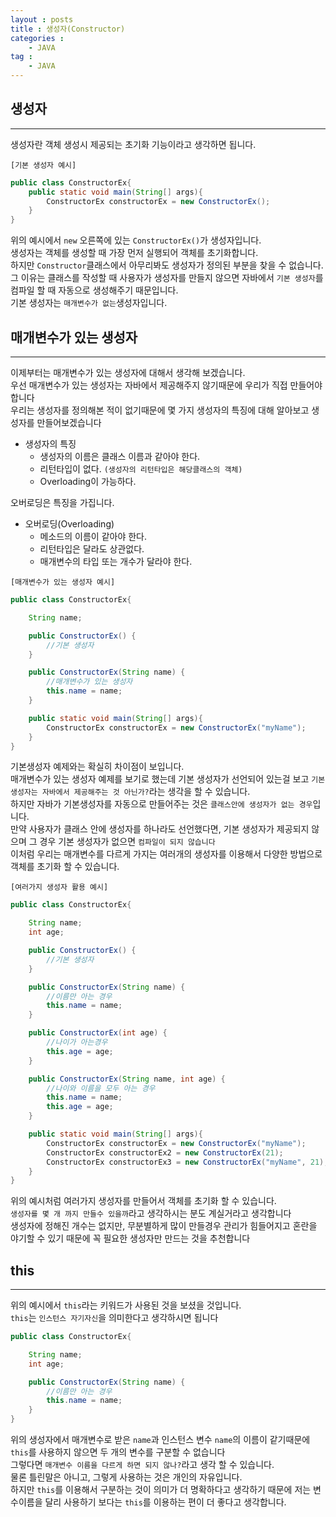 ```yaml
---
layout : posts
title : 생성자(Constructor)
categories :
    - JAVA
tag :
    - JAVA
---
```


## __생성자__
---
생성자란 객체 생성시 제공되는 초기화 기능이라고 생각하면 됩니다.<br>

`[기본 생성자 예시]`
```java
public class ConstructorEx{
    public static void main(String[] args){
        ConstructorEx constructorEx = new ConstructorEx();
    }
}
```
위의 예시에서 `new` 오른쪽에 있는 `ConstructorEx()`가 생성자입니다.<br>
생성자는 객체를 생성할 때 가장 먼저 실행되어 객체를 초기화합니다.<br>
하지만 `Constructor`클래스에서 아무리봐도 생성자가 정의된 부분을 찾을 수 없습니다.<br>
그 이유는 클래스를 작성할 때 사용자가 생성자를 만들지 않으면 자바에서 `기본 생성자`를 컴파일 할 때 자동으로 생성해주기 때문입니다.<br>
기본 생성자는 `매개변수가 없는`생성자입니다.

## __매개변수가 있는 생성자__
---
이제부터는 매개변수가 있는 생성자에 대해서 생각해 보겠습니다.<br>
우선 매개변수가 있는 생성자는 자바에서 제공해주지 않기때문에 우리가 직접 만들어야 합니다<br>
우리는 생성자를 정의해본 적이 없기때문에 몇 가지 생성자의 특징에 대해 알아보고 생성자를 만들어보겠습니다<br>

- 생성자의 특징
    - 생성자의 이름은 클래스 이름과 같아야 한다.
    - 리턴타입이 없다. `(생성자의 리턴타입은 해당클래스의 객체)`
    - Overloading이 가능하다.

오버로딩은 특징을 가집니다.

- 오버로딩(Overloading)
    - 메소드의 이름이 같아야 한다.
    - 리턴타입은 달라도 상관없다.
    - 매개변수의 타입 또는 개수가 달라야 한다.

`[매개변수가 있는 생성자 예시]`
```java
public class ConstructorEx{

    String name;

    public ConstructorEx() {
        //기본 생성자
    }

    public ConstructorEx(String name) {
        //매개변수가 있는 생성자
        this.name = name;
    }

    public static void main(String[] args){
        ConstructorEx constructorEx = new ConstructorEx("myName");
    }
}
```
기본생성자 예제와는 확실히 차이점이 보입니다.<br>
매개변수가 있는 생성자 예제를 보기로 했는데 기본 생성자가 선언되어 있는걸 보고 `기본 생성자는 자바에서 제공해주는 것 아닌가?`라는 생각을 할 수 있습니다.<br>
하지만 자바가 기본생성자를 자동으로 만들어주는 것은 `클래스안에 생성자가 없는 경우`입니다.<br>
만약 사용자가 클래스 안에 생성자를 하나라도 선언했다면, 기본 생성자가 제공되지 않으며 그 경우 기본 생성자가 없으면 `컴파일이 되지 않습니다`<br>
이처럼 우리는 매개변수를 다르게 가지는 여러개의 생성자를 이용해서 다양한 방법으로 객체를 초기화 할 수 있습니다.<br>

`[여러가지 생성자 활용 예시]`
```java
public class ConstructorEx{

    String name;
    int age;

    public ConstructorEx() {
        //기본 생성자
    }

    public ConstructorEx(String name) {
        //이름만 아는 경우
        this.name = name;
    }

    public ConstructorEx(int age) {
        //나이가 아는경우
        this.age = age;
    }

    public ConstructorEx(String name, int age) {
        //나이와 이름을 모두 아는 경우
        this.name = name;
        this.age = age;
    }

    public static void main(String[] args){
        ConstructorEx constructorEx = new ConstructorEx("myName");
        ConstructorEx constructorEx2 = new ConstructorEx(21);
        ConstructorEx constructorEx3 = new ConstructorEx("myName", 21);
    }
}
```
위의 예시처럼 여러가지 생성자를 만들어서 객체를 초기화 할 수 있습니다.<br>
`생성자를 몇 개 까지 만들수 있을까`라고 생각하시는 분도 계실거라고 생각합니다<br>
생성자에 정해진 개수는 없지만, 무분별하게 많이 만들경우 관리가 힘들어지고 혼란을 야기할 수 있기 때문에 꼭 필요한 생성자만 만드는 것을 추천합니다<br>

## __this__
---
위의 예시에서 `this`라는 키워드가 사용된 것을 보셨을 것입니다.<br>
`this`는 `인스턴스 자기자신`을 의미한다고 생각하시면 됩니다<br>
```java
public class ConstructorEx{

    String name;
    int age;

    public ConstructorEx(String name) {
        //이름만 아는 경우
        this.name = name;
    }
}
```
위의 생성자에서 매개변수로 받은 `name`과 인스턴스 변수 `name`의 이름이 같기때문에 `this`를 사용하지 않으면 두 개의 변수를 구분할 수 없습니다<br>
그렇다면 `매개변수 이름을 다르게 하면 되지 않나?`라고 생각 할 수 있습니다.<br>
물론 틀린말은 아니고, 그렇게 사용하는 것은 개인의 자유입니다.<br>
하지만 `this`를 이용해서 구분하는 것이 의미가 더 명확하다고 생각하기 때문에 저는 변수이름을 달리 사용하기 보다는 `this`를 이용하는 편이 더 좋다고 생각합니다.<br>
